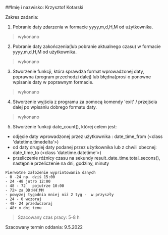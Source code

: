 ##Imię i nazwisko: Krzysztof Kotarski

Zakres zadania: 
1. Pobranie daty zdarzenia w formacie yyyy,m,d,H,M od użytkownika. 
> wykonano
2. Pobranie daty zakończenia(lub pobranie aktualnego czasu) w formacie yyyy,m,d,H,M od użytkownika. 
> wykonano
3. Stworzenie funkcji, która sprawdza format wprowadzonej daty, poprawna (program przechodzi dalej) lub błędna(prosi o ponowne wpisanie daty w poprawnym formacie. 
> wykonano
4. Stworzenie wyjścia z programu za pomocą komendy 'exit' / przejścia dalej po wpisaniu dobrego formatu daty.
>wykonano
5. Stworzenie funkcji date_count(), której celem jest:
- odjęcie daty wprowadzonej przez użytkownika : 
date_time_from (<class 'datetime.timedelta'>) 
- od daty drugiej daty podanej przez użytkownika lub z chwili obecnej:
date_time_to (<class 'datetime.datetime'>)
- przeliczenie różnicy czasu na sekundy result_date_time.total_secons(), następnie przeliczenie na dni, godziny, minuty

```
Pierwotne założenie wyprintowania danych
- 0 -24 np. dziś 15:00 
- 24 -48 jutro 12:00
- 48 - 72	pojutrze 10:00
- 72> za DD:HH:MM
- powyżej tygodnia mniej niż 2 tyg -  w przyszły
- 24 - 0 wczoraj
- 48- 24 przedwczoraj
- 48+ x dni temu
```


>Szacowany czas pracy: 5-8 h

Szacowany termin oddania: 9.5.2022